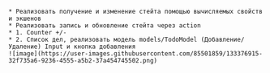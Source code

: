     * Реализовать получение и изменение стейта помощью вычисляемых свойств и экшенов 
    * Реализовать запись и обновление стейта через action
    * 1. Counter +/-
    * 2. Список дел, реализовать модель models/TodoModel (Добавление/Удаление) Input и кнопка добавления
    ![image](https://user-images.githubusercontent.com/85501859/133376915-32f735a6-9236-4555-a5b2-37a454745502.png)

